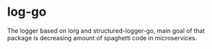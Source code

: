# log-go

The logger based on lorg and structured-logger-go, main goal of that package is
decreasing amount of spaghetti code in microservices.
